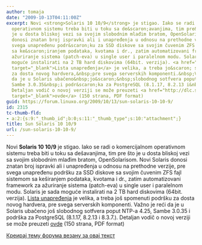 ```yaml
---
author: tomaja
date: "2009-10-13T04:11:00Z"
excerpt: Novi <strong>Solaris 10 10/9</strong> je stigao. Iako se radi o komercijalnom
  operativnom sistemu treba biti u toku sa de&scaron;avanjima, tim pre&nbsp;&scaron;to
  je u dosta bliskoj vezi sa svojim slobodnim mlađim bratom, OpenSolarisom. Novi Solaris
  donosi znatan broj ispravki ali i unapređenja u odnosu na prethodne verzije, pre
  svega unapređenu podr&scaron;ku za SSD diskove sa svojim čuvenim ZFS fajl sistemom
  sa ke&scaron;iranjem podataka, kvotama i dr., zatim automatizovani framework za
  ažuriranje sistema (patch-eva) u single user i paralelnom modu. Solaris je sada
  moguće instalirati na 2 TB hard diskovima (64bit. verzija). <a href="http://docs.sun.com/app/docs/doc/821-0382/gijtg?l=en&amp;a=view"
  target="_blank">Lista unapređenja</a> je velika, a treba jo&scaron; spomenuti podr&scaron;ku
  za dosta novog hardvera,&nbsp;pre svega serverskih komponenti.&nbsp;Važno je reći
  da je u Solaris ubačeno&nbsp;jo&scaron;&nbsp;slobodnog sotfvera poput NTP-a&nbsp;4.25,
  Sambe 3.0.35&nbsp;i podr&scaron;ka za PostgreSQL (8.1.17, 8.2.13 i&nbsp;8.3.7.).
  Detaljan vodič o novoj verziji se može preuzeti <a href="http://dlc.sun.com/pdf/821-0381/821-0381.pdf"
  target="_blank">ovde</a> (150 strana, PDF format)
guid: https://forum.linuxo.org/2009/10/13/sun-solaris-10-10-9/
id: 2315
tc-thumb-fld:
- a:2:{s:9:"_thumb_id";b:0;s:11:"_thumb_type";s:10:"attachment";}
title: Sun Solaris 10 10/9
url: /sun-solaris-10-10-9/
---
```

Novi **Solaris 10 10/9** je stigao. Iako se radi o komercijalnom operativnom sistemu treba biti u toku sa de&scaron;avanjima, tim pre&nbsp;&scaron;to je u dosta bliskoj vezi sa svojim slobodnim mlađim bratom, OpenSolarisom. Novi Solaris donosi znatan broj ispravki ali i unapređenja u odnosu na prethodne verzije, pre svega unapređenu podr&scaron;ku za SSD diskove sa svojim čuvenim ZFS fajl sistemom sa ke&scaron;iranjem podataka, kvotama i dr., zatim automatizovani framework za ažuriranje sistema (patch-eva) u single user i paralelnom modu. Solaris je sada moguće instalirati na 2 TB hard diskovima (64bit. verzija). <a href="http://docs.sun.com/app/docs/doc/821-0382/gijtg?l=en&a=view" target="_blank">Lista unapređenja</a> je velika, a treba jo&scaron; spomenuti podr&scaron;ku za dosta novog hardvera,&nbsp;pre svega serverskih komponenti.&nbsp;Važno je reći da je u Solaris ubačeno&nbsp;jo&scaron;&nbsp;slobodnog sotfvera poput NTP-a&nbsp;4.25, Sambe 3.0.35&nbsp;i podr&scaron;ka za PostgreSQL (8.1.17, 8.2.13 i&nbsp;8.3.7.). Detaljan vodič o novoj verziji se može preuzeti <a href="http://dlc.sun.com/pdf/821-0381/821-0381.pdf" target="_blank">ovde</a> (150 strana, PDF format)<!--break-->

[Креирај тему форума везану за овај текст](https://linuxo.org/nova-tema-na-forumu/?se_pid=2315)